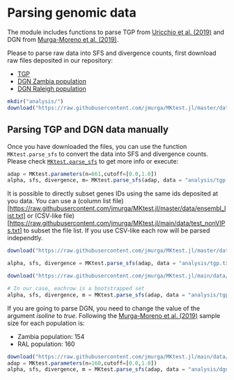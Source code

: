 # Parsing genomic data
The module includes functions to parse TGP from [Uricchio et al. (2019)](https://doi.org/10.1038/s41559-019-0890-6) and DGN from [Murga-Moreno et al. (2019)](https://doi.org/10.1093/nar/gkz372
).

Please to parse raw data into SFS and divergence counts, first download raw files deposited in our repository:  

 - [TGP](https://raw.githubusercontent.com/jmurga/MKtest.jl/master/data/tgp.txt)
 - [DGN Zambia population](https://raw.githubusercontent.com/jmurga/MKtest.jl/master/data/dgn_ral.txt)  
 - [DGN Raleigh population](https://raw.githubusercontent.com/jmurga/MKtest.jl/master/data/dgnZi.txt)  

```julia
mkdir("analysis/")
download("https://raw.githubusercontent.com/jmurga/MKtest.jl/master/data/tgp.txt","analysis/tgp.txt")
```
## Parsing TGP and DGN data manually
Once you have downloaded the files, you can use the function ```MKtest.parse_sfs``` to convert the data into SFS and divergence counts. Please check [`MKtest.parse_sfs`](@ref) to get more info or execute:

```julia
adap = MKtest.parameters(n=661,cutoff=[0.0,1.0])
alpha, sfs, divergence, m= MKtest.parse_sfs(adap, data = "analysis/tgp.txt")
```

It is possible to directly subset genes IDs using the same ids deposited at you data. You can use a (column list file)[https://raw.githubusercontent.com/jmurga/MKtest.jl/master/data/ensembl_list.txt] or (CSV-like file)[https://raw.githubusercontent.com/jmurga/MKtest.jl/main/data/test_nonVIPs.txt] to subset the file list. If you use CSV-like each row will be parsed independtly.

```julia
download("https://raw.githubusercontent.com/jmurga/MKtest.jl/master/data/ensembl_list.txt","analysis/ensembl_list.txt")

alpha, sfs, divergence = MKtest.parse_sfs(adap, data = "analysis/tgp.txt",gene_list = "analysis/ensembl_list.txt")
```

```julia
download("https://raw.githubusercontent.com/jmurga/MKtest.jl/main/data/example_bootstrap.txt","analysis/example_bootstrap.txt")

# In our case, eachrow is a bootstrapped set
alpha, sfs, divergence, m = MKtest.parse_sfs(adap, data = "analysis/tgp.txt",gene_list = "analysis/example_bootstrap.txt")
```

If you are going to parse DGN, you need to change the value of the argument *isoline* to *true*. Following the [Murga-Moreno et al. (2019)](https://doi.org/10.1093/nar/gkz372) sample size for each population is:

 - Zambia population: 154
 - RAL population: 160

```julia
download("https://raw.githubusercontent.com/jmurga/MKtest.jl/main/data/dgn_ral.txt","analysis/dgn_ral.txt")
adap = MKtest.parameters(n=160,cutoff=[0.0,1.0])
alpha, sfs, divergence, m = MKtest.parse_sfs(adap, data = "analysis/dgn_ral.txt",isolines=true)
```